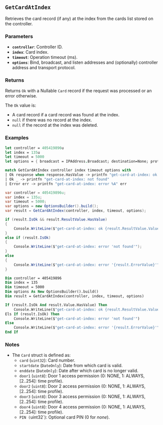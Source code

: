 ## `GetCardAtIndex`

Retrieves the card record (if any) at the index from the cards list stored on the controller.

### Parameters
- **`controller`**: Controller ID.
- **`index`**: Card index.
- **`timeout`**: Operation timeout (ms).
- **`options`**: Bind, broadcast, and listen addresses and (optionally) controller address and transport protocol.

### Returns
Returns `Ok` with a Nullable `Card` record if the request was processed or an error otherwise. 

The `Ok` value is:
- A card record if a card record was found at the index.
- `null` if there was no record at the index.
- `null` if the record at the index was deleted.

### Examples

```fsharp
let controller = 405419896u
let index = 135u
let timeout = 5000
let options = { broadcast = IPAddress.Broadcast; destination=None; protocol=None; debug = true }

match GetCardAtIndex controller index timeout options with
| Ok response when response.HasValue -> printfn "get-card-at-index: ok %A" response.Value
| Ok _ -> printfn "get-card-at-index: not found"
| Error err -> printfn "get-card-at-index: error %A" err
```

```csharp
var controller = 405419896u;
var index = 135u;
var timeout = 5000;
var options = new OptionsBuilder().build();
var result = GetCardAtIndex(controller, index, timeout, options);

if (result.IsOk && result.ResultValue.HasValue)
{
    Console.WriteLine($"get-card-at-index: ok {result.ResultValue.Value}");
}
else if (result.IsOk)
{
    Console.WriteLine($"get-card-at-index: error 'not found'");
}
else
{
    Console.WriteLine($"get-card-at-index: error '{result.ErrorValue}'");
}
```

```vb
Dim controller = 405419896
Dim index = 135
Dim timeout = 5000
Dim options As New OptionsBuilder().build()
Dim result = GetCardAtIndex(controller, index, timeout, options)

If (result.IsOk And result.Value.HasValue) Then
    Console.WriteLine($"get-card-at-index: ok {result.ResultValue.Value}")
Els If (result.IsOk) Then
    Console.WriteLine($"get-card-at-index: error 'not found'")
Else
    Console.WriteLine($"get-card-at-index: error '{result.ErrorValue}'")
End If
```

### Notes
- The `Card` struct is defined as:
  - `card` (`uint32`): Card number.
  - `startdate` (`DateOnly`): Date from which card is valid.
  - `enddate` (`DateOnly`): Date after which card is no longer valid.
  - `door1` (`uint8`): Door 1 access permission (0: NONE, 1: ALWAYS, [2..254]: time profile).
  - `door2` (`uint8`): Door 2 access permission (0: NONE, 1: ALWAYS, [2..254]: time profile).
  - `door3` (`uint8`): Door 3 access permission (0: NONE, 1: ALWAYS, [2..254]: time profile).
  - `door4` (`uint8`): Door 4 access permission (0: NONE, 1: ALWAYS, [2..254]: time profile).
  - `PIN (`uint32`): Optional card PIN (0 for _none_).

